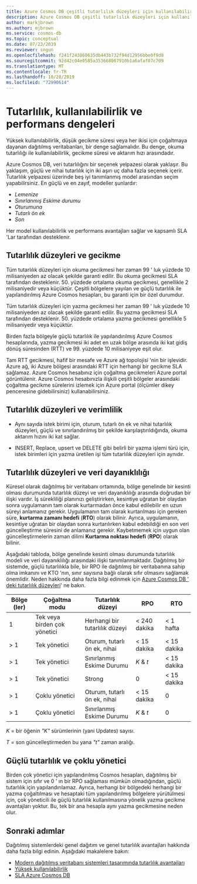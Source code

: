 ```yaml
---
title: Azure Cosmos DB çeşitli tutarlılık düzeyleri için kullanılabilirlik ve performans avantajları
description: Azure Cosmos DB çeşitli tutarlılık düzeyleri için kullanılabilirlik ve performans avantajları.
author: markjbrown
ms.author: mjbrown
ms.service: cosmos-db
ms.topic: conceptual
ms.date: 07/23/2019
ms.reviewer: sngun
ms.openlocfilehash: f241f243860635db443b732f94d12956bbe0f9d8
ms.sourcegitcommit: 92d42c04e0585a353668067910b1a6afaf07c709
ms.translationtype: MT
ms.contentlocale: tr-TR
ms.lasthandoff: 10/28/2019
ms.locfileid: "72990614"
---
```

# <a name="consistency-availability-and-performance-tradeoffs"></a>Tutarlılık, kullanılabilirlik ve performans dengeleri 

Yüksek kullanılabilirlik, düşük gecikme süresi veya her ikisi için çoğaltmaya dayanan dağıtılmış veritabanları, bir denge sağlamalıdır. Bu denge, okuma tutarlılığı ile kullanılabilirlik, gecikme süresi ve aktarım hızı arasındadır.

Azure Cosmos DB, veri tutarlılığını bir seçenek yelpazesi olarak yaklaşır. Bu yaklaşım, güçlü ve nihai tutarlılık için iki aşırı uç daha fazla seçenek içerir. Tutarlılık yelpazesi üzerinde beş iyi tanımlanmış model arasından seçim yapabilirsiniz. En güçlü ve en zayıf, modeller şunlardır:

- *Lemenize*
- *Sınırlanmış Eskime durumu*
- *Oturumuna*
- *Tutarlı ön ek*
- *Son*

Her model kullanılabilirlik ve performans avantajları sağlar ve kapsamlı SLA 'Lar tarafından desteklenir.

## <a name="consistency-levels-and-latency"></a>Tutarlılık düzeyleri ve gecikme

Tüm tutarlılık düzeyleri için okuma gecikmesi her zaman 99 ' luk yüzdede 10 milisaniyeden az olacak şekilde garanti edilir. Bu okuma gecikmesi SLA tarafından desteklenir. 50. yüzdede ortalama okuma gecikmesi, genellikle 2 milisaniyedir veya küçüktür. Çeşitli bölgelere yayılan ve güçlü tutarlılık ile yapılandırılmış Azure Cosmos hesapları, bu garanti için bir özel durumdur.

Tüm tutarlılık düzeyleri için yazma gecikmesi her zaman 99 ' luk yüzdede 10 milisaniyeden az olacak şekilde garanti edilir. Bu yazma gecikmesi SLA tarafından desteklenir. 50. yüzdede ortalama yazma gecikmesi genellikle 5 milisaniyedir veya küçüktür.

Birden fazla bölgeyle güçlü tutarlılık ile yapılandırılmış Azure Cosmos hesaplarında, yazma gecikmesi iki adet en uzak bölge arasında iki kat gidiş dönüş süresinden (RTT) ve 99. yüzdede 10 milisaniyeye eşit olur.

Tam RTT gecikmesi, hafif bir mesafe ve Azure ağ topolojisi 'nin bir işlevidir. Azure ağ, iki Azure bölgesi arasındaki RTT için herhangi bir gecikme SLA sağlamaz. Azure Cosmos hesabınız için çoğaltma gecikmeleri Azure portal görüntülenir. Azure Cosmos hesabınızla ilişkili çeşitli bölgeler arasındaki çoğaltma gecikme sürelerini izlemek için Azure portal (ölçümler dikey penceresine gidebilirsiniz) kullanabilirsiniz.

## <a name="consistency-levels-and-throughput"></a>Tutarlılık düzeyleri ve verimlilik

- Aynı sayıda istek birimi için, oturum, tutarlı ön ek ve nihai tutarlılık düzeyleri, güçlü ve sınırlandırılmış bir şekilde karşılaştırıldığında, okuma aktarım hızını iki kat sağlar.

- INSERT, Replace, upsert ve DELETE gibi belirli bir yazma işlemi türü için, istek birimleri için yazma üretilen işi tüm tutarlılık düzeyleri için aynıdır.

## <a id="rto"></a>Tutarlılık düzeyleri ve veri dayanıklılığı

Küresel olarak dağıtılmış bir veritabanı ortamında, bölge genelinde bir kesinti olması durumunda tutarlılık düzeyi ve veri dayanıklılığı arasında doğrudan bir ilişki vardır. İş sürekliliği planınızı geliştirirken, kesintiye uğratan bir olaydan sonra uygulamanın tam olarak kurtarmadan önce kabul edilebilir en uzun süreyi anlamanız gerekir. Uygulamanın tam olarak kurtarılması için gereken süre, **kurtarma zamanı hedefi** (**RTO**) olarak bilinir. Ayrıca, uygulamanın, kesintiye uğratan bir olaydan sonra kurtarılırken kabul edebildiği en son veri güncelleştirme süresini de anlamanız gerekir. Kaybetmemek için uygun olan güncelleştirmelerin zaman dilimi **Kurtarma noktası hedefi** (**RPO**) olarak bilinir.

Aşağıdaki tabloda, bölge genelinde kesinti olması durumunda tutarlılık modeli ve veri dayanıklılığı arasındaki ilişki tanımlanmaktadır. Dağıtılmış bir sistemde, güçlü tutarlılıkla bile, bir RPO ile dağıtılmış bir veritabanına sahip olma imkanını ve KTO 'nın, sınır sayısına bağlı olarak sıfır olmasını sağlamak önemlidir. Neden hakkında daha fazla bilgi edinmek için [Azure Cosmos DB ' deki tutarlılık düzeyleri](consistency-levels.md)' ne bakın.

|**Bölge (ler)**|**Çoğaltma modu**|**Tutarlılık düzeyi**|**RPO**|**RTO**|
|---------|---------|---------|---------|---------|
|1|Tek veya birden çok yönetici|Herhangi bir tutarlılık düzeyi|< 240 dakika|< 1 hafta|
|> 1|Tek yönetici|Oturum, tutarlı ön ek, nihai|< 15 dakika|< 15 dakika|
|> 1|Tek yönetici|Sınırlanmış Eskime Durumu|*K* & *t*|< 15 dakika|
|> 1|Tek yönetici|Strong|0|< 15 dakika|
|> 1|Çoklu yönetici|Oturum, tutarlı ön ek, nihai|< 15 dakika|0|
|> 1|Çoklu yönetici|Sınırlanmış Eskime Durumu|*K* & *t*|0|

*K* = bir öğenin *"K"* sürümlerinin (yani Updates) sayısı.

*T* = son güncelleştirmeden bu yana *"t"* zaman aralığı.

## <a name="strong-consistency-and-multi-master"></a>Güçlü tutarlılık ve çoklu yönetici

Birden çok yönetici için yapılandırılmış Cosmos hesapları, dağıtılmış bir sistem için sıfır ve 0 ' ın bir RPO sağlaması mümkün olmadığından, güçlü tutarlılık için yapılandırılamaz. Ayrıca, herhangi bir bölgedeki herhangi bir yazma çoğaltılması ve hesaptaki tüm yapılandırılmış bölgelere yürütülmesi için, çok yöneticili ile güçlü tutarlılık kullanılmasına yönelik yazma gecikme avantajları yoktur. Bu, tek bir ana hesapla aynı yazma gecikmesine neden olur.

## <a name="next-steps"></a>Sonraki adımlar

Dağıtılmış sistemlerdeki genel dağıtım ve genel tutarlılık avantajları hakkında daha fazla bilgi edinin. Aşağıdaki makalelere bakın:

- [Modern dağıtılmış veritabanı sistemleri tasarımında tutarlılık avantajları](https://www.computer.org/csdl/magazine/co/2012/02/mco2012020037/13rRUxjyX7k)
- [Yüksek kullanılabilirlik](high-availability.md)
- [SLA Azure Cosmos DB](https://azure.microsoft.com/support/legal/sla/cosmos-db/v1_2/)
